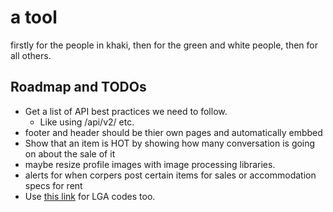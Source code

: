 # a tool
firstly for the people in khaki, then for the green and white people, then for all others.


## Roadmap and TODOs
* Get a list of API best practices we need to follow.
  * Like using /api/v2/ etc.
* footer and header should be thier own pages and automatically embbed
* Show that an item is HOT by showing how many conversation is going on about the sale of it
* maybe resize profile images with image processing libraries.
* alerts for when corpers post certain items for sales or accommodation specs for rent
* Use [this link](https://www.crusaderpensions.com/download/local_govt_codes_.pdf) for LGA codes too.